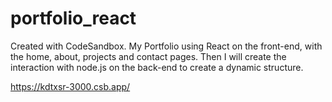 # portfolio_react
Created with CodeSandbox.
My Portfolio using React on the front-end, with the home, about, projects and contact pages. 
Then I will create the interaction with node.js on the back-end to create a dynamic structure.

https://kdtxsr-3000.csb.app/
